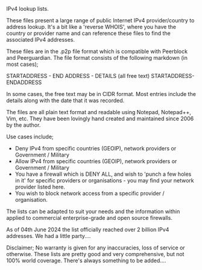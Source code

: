 IPv4 lookup lists.

These files present a large range of public Internet IPv4 provider/country to address lookup.
It's a bit like a 'reverse WHOIS', where you have the country or provider name and can reference these files to find the associated IPv4 addresses.

These files are in the .p2p file format which is compatible with Peerblock and Peerguardian.
The file format consists of the following markdown (in most cases);

STARTADDRESS - END ADDRESS - DETAILS (all free text)  STARTADDRESS-ENDADDRESS

In some cases, the free text may be in CIDR format. Most entries include the details along with the date that it was recorded.

The files are all plain text format and readable using Notepad, Notepad++, Vim, etc.
They have been lovingly hand created and maintained since 2006 by the author.

Use cases include;
* Deny IPv4 from specific countries (GEOIP), network providers or Government / Military
* Allow IPv4 from specific countries (GEOIP), network providers or Government / Military
* You have a firewall which is DENY ALL, and wish to 'punch a few holes in it' for specific providers or organisations - you may find your network provider listed here.
* You wish to block network access from a specific provider / organisation.

The lists can be adapted to suit your needs and the information within applied to commercial enterprise-grade and open source firewalls.

As of 04th June 2024 the list officially reached over 2 billion IPv4 addresses. We had a little party....

Disclaimer; No warranty is given for any inaccuracies, loss of service or otherwise.
These lists are pretty good and very comprehensive, but not 100% world coverage. There's always something to be added....